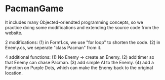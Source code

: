 # PacmanGame
It includes many Objected-oriendted programming concepts, so we practice doing some modifications and extending the source code from the website.

2 modifications:
(1) in Form1.cs, we use "for loop" to shorten the code.
(2) in Enemy.cs, we seperate "class Pacman" from it.

4 additional functions:
(1) No Enemy -> create an Enemy.
(2) add timer so that Enemy can chase Pacman.
(3) add simple AI to the Enemy.
(4) add a Function on Purple Dots, which can make the Enemy back to the original location.
